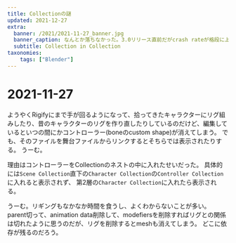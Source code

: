 ```yaml
---
title: Collectionの謎
updated: 2021-12-27
extra:
  banner: /2021/2021-11-27_banner.jpg
  banner_caption: なんとか落ちなかった。3.0リリース直前だがcrash rateが格段に上がった。
  subtitle: Collection in Collection
taxonomies:
    tags: ["Blender"]
---
```

# 2021-11-27

ようやくRigifyにまで手が回るようになって、拾ってきたキャラクターにリグ組みしたり、昔のキャラクターのリグを作り直したりしているのだけど、編集しているといつの間にかコントローラー(boneのcustom shape)が消えてしまう。
でも、そのファイルを舞台ファイルからリンクするとそちらでは表示されたりする。
うーむ。

理由はコントローラーをCollectionのネストの中に入れたせいだった。
具体的には`Scene Collection`直下の`Character Collection`の`Controller Collection`に入れると表示されず、
第2層の`Character Collection`に入れたら表示される。

うーむ。リギングもなかなか時間を食うし、よくわからないことが多い。
parent切って、animation data削除して、modefiersを削除すればリグとの関係は切れたように思うのだが、リグを削除するとmeshも消えてしまう。
どこに依存が残るのだろう。


